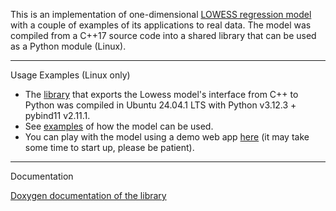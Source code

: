 This is an implementation of one-dimensional [LOWESS regression model](https://en.wikipedia.org/wiki/Local_regression) with a couple of examples of its applications to real data. The model was compiled from a C++17 source code into a shared library that can be used as a Python module (Linux). 

---
Usage Examples (Linux only)

* The [library](lib/lowess_regression.so) that exports the Lowess model's interface from C++ to Python was compiled in Ubuntu 24.04.1 LTS with Python v3.12.3 + pybind11 v2.11.1.
* See [examples](examples) of how the model can be used.
* You can play with the model using a demo web app [here](https://lowessdemo.onrender.com/) (it may take some time to start up, please be patient).
---
Documentation

[Doxygen documentation of the library](docs)

